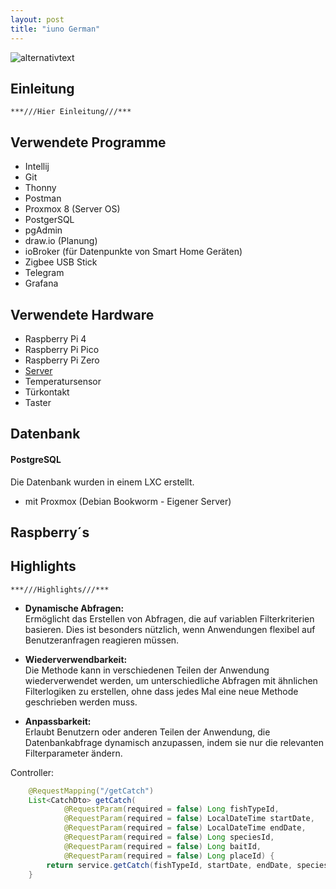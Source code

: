 ```yaml
---
layout: post
title: "iuno German"
---
```

![alternativtext](\iuno\images\zero.jpg)

## Einleitung
`***///Hier Einleitung///***`

## Verwendete Programme
* Intellij
* Git
* Thonny
* Postman
* Proxmox 8 (Server OS)
* PostgerSQL
* pgAdmin
* draw.io (Planung)
* ioBroker (für Datenpunkte von Smart Home Geräten)
* Zigbee USB Stick
* Telegram
* Grafana

## Verwendete Hardware
* Raspberry Pi 4
* Raspberry Pi Pico
* Raspberry Pi Zero
* [Server](https://22ronny.github.io/server-blog/2024/01/18/Eigenbau-Server.html)
* Temperatursensor
* Türkontakt
* Taster


## Datenbank
#### PostgreSQL
Die Datenbank wurden in einem LXC erstellt.  
* mit Proxmox (Debian Bookworm - Eigener Server)   

## Raspberry´s  



## Highlights
`***///Highlights///***`

* **Dynamische Abfragen:**  
 Ermöglicht das Erstellen von Abfragen, die auf variablen Filterkriterien basieren. Dies ist besonders nützlich, wenn Anwendungen flexibel auf Benutzeranfragen reagieren müssen.

* **Wiederverwendbarkeit:**  
 Die Methode kann in verschiedenen Teilen der Anwendung wiederverwendet werden, um unterschiedliche Abfragen mit ähnlichen Filterlogiken zu erstellen, ohne dass jedes Mal eine neue Methode geschrieben werden muss.

* **Anpassbarkeit:**  
 Erlaubt Benutzern oder anderen Teilen der Anwendung, die Datenbankabfrage dynamisch anzupassen, indem sie nur die relevanten Filterparameter ändern.

  
Controller:
```java
    @RequestMapping("/getCatch")
    List<CatchDto> getCatch(
            @RequestParam(required = false) Long fishTypeId,
            @RequestParam(required = false) LocalDateTime startDate,
            @RequestParam(required = false) LocalDateTime endDate,
            @RequestParam(required = false) Long speciesId,
            @RequestParam(required = false) Long baitId,
            @RequestParam(required = false) Long placeId) {
        return service.getCatch(fishTypeId, startDate, endDate, speciesId, baitId, placeId);
    }
```

